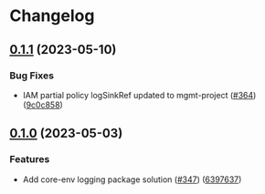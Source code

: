 # Changelog

## [0.1.1](https://github.com/GoogleCloudPlatform/pubsec-declarative-toolkit/compare/solutions/logging/core-env/0.1.0...solutions/logging/core-env/0.1.1) (2023-05-10)


### Bug Fixes

* IAM partial policy logSinkRef updated to mgmt-project ([#364](https://github.com/GoogleCloudPlatform/pubsec-declarative-toolkit/issues/364)) ([9c0c858](https://github.com/GoogleCloudPlatform/pubsec-declarative-toolkit/commit/9c0c85897fa63a905f0036bc521178f4da529291))

## [0.1.0](https://github.com/GoogleCloudPlatform/pubsec-declarative-toolkit/compare/solutions/logging/core-env-v0.0.1...solutions/logging/core-env/0.1.0) (2023-05-03)


### Features

* Add core-env logging package solution ([#347](https://github.com/GoogleCloudPlatform/pubsec-declarative-toolkit/issues/347)) ([6397637](https://github.com/GoogleCloudPlatform/pubsec-declarative-toolkit/commit/639763748ae9a48fb6268b299ca9f03e6f050dd1))
